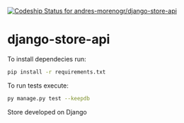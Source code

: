 [![Codeship Status for andres-morenogr/django-store-api](https://app.codeship.com/projects/fd8a3b7b-7efb-429c-a64a-a07d8c08da58/status?branch=master)](https://app.codeship.com/projects/425555)

# django-store-api

To install dependecies run:
```bash
pip install -r requirements.txt
```

To run tests execute:
```bash
py manage.py test --keepdb
```
Store developed on Django